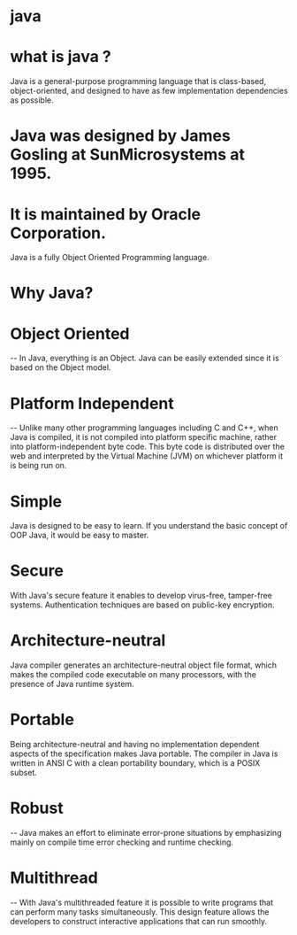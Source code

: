 # java
# what is java ?
Java is a general-purpose programming language
that is class-based, object-oriented,
and designed to have as few implementation
dependencies as possible. 

# Java was designed by James Gosling at SunMicrosystems at 1995.

# It is maintained by Oracle Corporation.

Java is a fully Object Oriented Programming 
language.

# Why Java?
# Object Oriented
-- In Java, everything is an Object. Java can be easily extended since it is based on the Object model.

# Platform Independent
-- Unlike many other programming languages including C and C++, when Java is compiled, it is not compiled into platform specific machine, 
rather into platform-independent byte code. 
This byte code is distributed over the web and interpreted by the Virtual Machine (JVM) on whichever platform it is being run on.

# Simple
Java is designed to be easy to learn. If you understand the basic concept of OOP Java, it would be easy to master.

# Secure
With Java's secure feature it enables to develop virus-free, tamper-free systems. Authentication techniques are based on public-key encryption.

# Architecture-neutral
Java compiler generates an architecture-neutral object file format,
which makes the compiled code executable on many processors, with the presence of Java runtime system.

# Portable
Being architecture-neutral and having no implementation dependent aspects of the specification makes Java portable. The compiler in Java is written in ANSI C 
with a clean portability boundary, which is a POSIX subset.

# Robust
-- Java makes an effort to eliminate error-prone situations by emphasizing mainly on compile time error checking and runtime checking.

# Multithread
-- With Java's multithreaded feature it is possible to write programs that can perform many tasks simultaneously. This design feature allows the developers to
construct interactive applications that can run smoothly.

